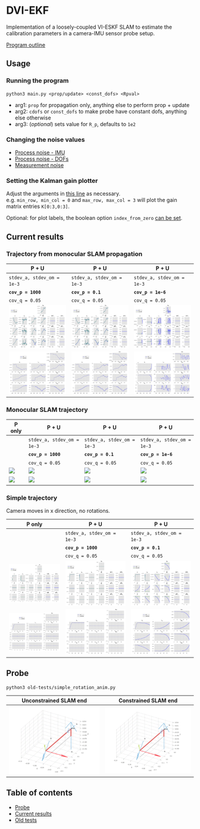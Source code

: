 # DVI-EKF
Implementation of a loosely-coupled VI-ESKF SLAM to estimate
the calibration parameters in a camera-IMU sensor probe setup.

[Program outline](https://www.evernote.com/l/AeQSiL2U6txCWbgNAi1G9mUtWune-gjHNlU/)

## Usage
### Running the program
```
python3 main.py <prop/update> <const_dofs> <Rpval>
```
* arg1: `prop` for propagation only, anything else to perform prop + update
* arg2: `cdofs` or `const_dofs` to make probe have constant dofs, anything else otherwise
* arg3: (_optional_) sets value for `R_p`, defaults to `1e2`

### Changing the noise values
* [Process noise - IMU](https://github.com/feudalism/dvi-ekf/blob/95afc6e5996ef68fc3ec3b39d4f063dd8248ce6e/generate_data.py#L35)
* [Process noise - DOFs](https://github.com/feudalism/dvi-ekf/blob/95afc6e5996ef68fc3ec3b39d4f063dd8248ce6e/Filter/Filter.py#L207)
* [Measurement noise](https://github.com/feudalism/dvi-ekf/blob/95afc6e5996ef68fc3ec3b39d4f063dd8248ce6e/main.py#L33)

### Setting the Kalman gain plotter
Adjust the arguments in [this line](https://github.com/feudalism/dvi-ekf/blob/95afc6e5996ef68fc3ec3b39d4f063dd8248ce6e/main.py#L40)
as necessary.  
e.g. `min_row, min_col = 0` and `max_row, max_col = 3` will plot the gain matrix entries `K[0:3,0:3]`.

Optional: for plot labels, the boolean option `index_from_zero` [can be set](https://github.com/feudalism/dvi-ekf/blob/95afc6e5996ef68fc3ec3b39d4f063dd8248ce6e/main.py#L85).

## Current results
### Trajectory from monocular SLAM propagation
P + U | P + U | P + U
---   | ---   | --- |
`stdev_a, stdev_om = 1e-3`  | `stdev_a, stdev_om = 1e-3` | `stdev_a, stdev_om = 1e-3`  
**`cov_p = 1000`** | **`cov_p = 0.1`**  | **`cov_p = 1e-6`**
`cov_q = 0.05` | `cov_q = 0.05` | `cov_q = 0.05`
![](img/kf_from_prop_upd_Rp1000.0_Rq0.05_imu.png) | ![](img/kf_from_prop_upd_Rp0.1_Rq0.05_imu.png) | ![](img/kf_from_prop_upd_Rp1e-06_Rq0.05_imu.png)
![](img/kf_from_prop_upd_Rp1000.0_Rq0.05_cam.png) | ![](img/kf_from_prop_upd_Rp0.1_Rq0.05_cam.png) | ![](img/kf_from_prop_upd_Rp1e-06_Rq0.05_cam.png)

### Monocular SLAM trajectory
P only  | P + U | P + U | P + U
---     | ---   | ---   | --- |
&nbsp;  | `stdev_a, stdev_om = 1e-3`  | `stdev_a, stdev_om = 1e-3` | `stdev_a, stdev_om = 1e-3`  
&nbsp;  | **`cov_p = 1000`** | **`cov_p = 0.1`**  | **`cov_p = 1e-6`**
&nbsp;  | `cov_q = 0.05` | `cov_q = 0.05` | `cov_q = 0.05`
![](img/kf_mandala0mono_prop_imu.png) | ![](img/kf_mandala0mono_upd_Rp1000.0_Rq0.05_imu.png) | ![](img/kf_mandala0mono_upd_Rp0.1_Rq0.05_imu.png) | ![](img/kf_mandala0mono_upd_Rp1e-06_Rq0.05_imu.png)
![](img/kf_mandala0mono_prop_cam.png) | ![](img/kf_mandala0mono_upd_Rp1000.0_Rq0.05_cam.png) | ![](img/kf_mandala0mono_upd_Rp0.1_Rq0.05_cam.png) | ![](img/kf_mandala0mono_upd_Rp1e-06_Rq0.05_cam.png)

### Simple trajectory
Camera moves in x direction, no rotations.

P only  | P + U | P + U 
---     | ---   | ---   
&nbsp;  | `stdev_a, stdev_om = 1e-3`  | `stdev_a, stdev_om = 1e-3` 
&nbsp;  | **`cov_p = 1000`** | **`cov_p = 0.1`**
&nbsp;  | `cov_q = 0.05` | `cov_q = 0.05` 
![](img/kf_trans_x_prop_imu.png) | ![](img/kf_trans_x_upd_Rp1000.0_Rq0.05_imu.png) | ![](img/kf_trans_x_upd_Rp0.1_Rq0.05_imu.png)
![](img/kf_trans_x_prop_cam.png) | ![](img/kf_trans_x_upd_Rp1000.0_Rq0.05_cam.png) | ![](img/kf_trans_x_upd_Rp0.1_Rq0.05_cam.png)

## Probe
```
python3 old-tests/simple_rotation_anim.py
```
Unconstrained SLAM end | Constrained SLAM end
--- | ---
![](img/probe_uncon.gif) | ![](img/probe_con.gif)

## Table of contents
* [Probe](#probe)
* [Current results](#current-results-propagation-only)
* [Old tests](/old-tests)
